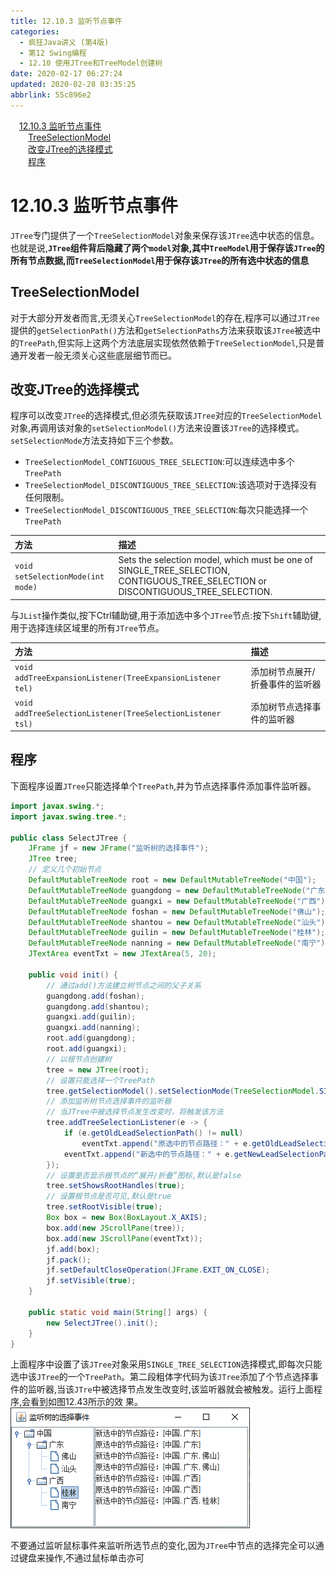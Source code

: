```yaml
---
title: 12.10.3 监听节点事件
categories: 
  - 疯狂Java讲义 (第4版)
  - 第12 Swing编程
  - 12.10 使用JTree和TreeModel创建树
date: 2020-02-17 06:27:24
updated: 2020-02-28 03:35:25
abbrlink: 55c896e2
---
```

<div id='my_toc'><a href="/JavaReadingNotes/55c896e2/#12-10-3-监听节点事件" class="header_1">12.10.3 监听节点事件</a>&nbsp;<br><a href="/JavaReadingNotes/55c896e2/#TreeSelectionModel" class="header_2">TreeSelectionModel</a>&nbsp;<br><a href="/JavaReadingNotes/55c896e2/#改变JTree的选择模式" class="header_2">改变JTree的选择模式</a>&nbsp;<br><a href="/JavaReadingNotes/55c896e2/#程序" class="header_2">程序</a>&nbsp;<br></div>
<style>.header_1{margin-left: 1em;}.header_2{margin-left: 2em;}.header_3{margin-left: 3em;}.header_4{margin-left: 4em;}.header_5{margin-left: 5em;}.header_6{margin-left: 6em;}</style>
<!--more-->
<script>if (navigator.platform.search('arm')==-1){document.getElementById('my_toc').style.display = 'none';}var e,p = document.getElementsByTagName('p');while (p.length>0) {e = p[0];e.parentElement.removeChild(e);}</script>

<!--end-->
# 12.10.3 监听节点事件
`JTree`专门提供了一个`TreeSelectionModel`对象来保存该`JTree`选中状态的信息。也就是说,**`JTree`组件背后隐藏了两个`model`对象,其中`TreeModel`用于保存该`JTree`的所有节点数据,而`TreeSelectionModel`用于保存该`JTree`的所有选中状态的信息**
## TreeSelectionModel
对于大部分开发者而言,无须关心`TreeSelectionModel`的存在,程序可以通过`JTree`提供的`getSelectionPath()`方法和`getSelectionPaths`方法来获取该`JTree`被选中的`TreePath`,但实际上这两个方法底层实现依然依赖于`TreeSelectionModel`,只是普通开发者一般无须关心这些底层细节而已。

## 改变JTree的选择模式
程序可以改变`JTree`的选择模式,但必须先获取该`JTree`对应的`TreeSelectionModel`对象,再调用该对象的`setSelectionModel()`方法来设置该`JTree`的选择模式。`setSelectionMode`方法支持如下三个参数。

- `TreeSelectionModel_CONTIGUOUS_TREE_SELECTION`:可以连续选中多个`TreePath`
- `TreeSelectionModel_DISCONTIGUOUS_TREE_SELECTION`:该选项对于选择没有任何限制。
- `TreeSelectionModel_DISCONTIGUOUS_TREE_SELECTION`:每次只能选择一个`TreePath`

|方法|描述|
|:--|:--|
|`void setSelectionMode(int mode)`|Sets the selection model, which must be one of SINGLE_TREE_SELECTION, CONTIGUOUS_TREE_SELECTION or DISCONTIGUOUS_TREE_SELECTION.|

与`JList`操作类似,按下Ctrl辅助键,用于添加选中多个`JTree`节点:按下`Shift`辅助键,用于选择连续区域里的所有`JTree`节点。

|方法|描述|
|:--|:--|
|`void addTreeExpansionListener(TreeExpansionListener tel)`|添加树节点展开/折叠事件的监听器|
|`void addTreeSelectionListener(TreeSelectionListener tsl)`|添加树节点选择事件的监听器|

## 程序
下面程序设置`JTree`只能选择单个`TreePath`,并为节点选择事件添加事件监听器。
```java
import javax.swing.*;
import javax.swing.tree.*;

public class SelectJTree {
    JFrame jf = new JFrame("监听树的选择事件");
    JTree tree;
    // 定义几个初始节点
    DefaultMutableTreeNode root = new DefaultMutableTreeNode("中国");
    DefaultMutableTreeNode guangdong = new DefaultMutableTreeNode("广东");
    DefaultMutableTreeNode guangxi = new DefaultMutableTreeNode("广西");
    DefaultMutableTreeNode foshan = new DefaultMutableTreeNode("佛山");
    DefaultMutableTreeNode shantou = new DefaultMutableTreeNode("汕头");
    DefaultMutableTreeNode guilin = new DefaultMutableTreeNode("桂林");
    DefaultMutableTreeNode nanning = new DefaultMutableTreeNode("南宁");
    JTextArea eventTxt = new JTextArea(5, 20);

    public void init() {
        // 通过add()方法建立树节点之间的父子关系
        guangdong.add(foshan);
        guangdong.add(shantou);
        guangxi.add(guilin);
        guangxi.add(nanning);
        root.add(guangdong);
        root.add(guangxi);
        // 以根节点创建树
        tree = new JTree(root);
        // 设置只能选择一个TreePath
        tree.getSelectionModel().setSelectionMode(TreeSelectionModel.SINGLE_TREE_SELECTION);
        // 添加监听树节点选择事件的监听器
        // 当JTree中被选择节点发生改变时，将触发该方法
        tree.addTreeSelectionListener(e -> {
            if (e.getOldLeadSelectionPath() != null)
                eventTxt.append("原选中的节点路径：" + e.getOldLeadSelectionPath().toString() + "\n");
            eventTxt.append("新选中的节点路径：" + e.getNewLeadSelectionPath().toString() + "\n");
        });
        // 设置是否显示根节点的“展开/折叠”图标,默认是false
        tree.setShowsRootHandles(true);
        // 设置根节点是否可见,默认是true
        tree.setRootVisible(true);
        Box box = new Box(BoxLayout.X_AXIS);
        box.add(new JScrollPane(tree));
        box.add(new JScrollPane(eventTxt));
        jf.add(box);
        jf.pack();
        jf.setDefaultCloseOperation(JFrame.EXIT_ON_CLOSE);
        jf.setVisible(true);
    }

    public static void main(String[] args) {
        new SelectJTree().init();
    }
}
```
上面程序中设置了该`JTree`对象采用`SINGLE_TREE_SELECTION`选择模式,即每次只能选中该`JTree`的一个`TreePath`。第二段粗体字代码为该`JTree`添加了个节点选择事件的监听器,当该`JTre`中被选择节点发生改变时,该监听器就会被触发。运行上面程序,会看到如图12.43所示的效
果。
![](https://raw.githubusercontent.com/lanlan2017/images/master/CrazyJavaHandout4/Chapter12/12.10.3/1.png)
<!-- CrazyJavaHandout4/Chapter12/12.10.3/ -->
不要通过监听鼠标事件来监听所选节点的变化,因为`JTree`中节点的选择完全可以通过键盘来操作,不通过鼠标单击亦可
